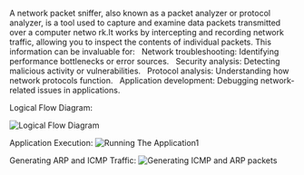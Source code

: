 A network packet sniffer, also known as a packet analyzer or protocol analyzer, is a tool used to capture and examine data packets transmitted over a computer netwo
rk.It works by intercepting and recording network traffic, allowing you to inspect the contents of individual packets.
 This information can be invaluable for:   
Network troubleshooting: Identifying performance bottlenecks or error sources.   
Security analysis: Detecting malicious activity or vulnerabilities.   
Protocol analysis: Understanding how network protocols function.   
Application development: Debugging network-related issues in applications.

Logical Flow Diagram:

![Logical Flow Diagram](https://user-images.githubusercontent.com/46072258/117496610-e829b480-af94-11eb-9f22-354b9a9773c2.jpg)

Application Execution:
![Running The Application1](https://user-images.githubusercontent.com/46072258/117494874-8b2cff00-af92-11eb-8676-4d402b14d397.PNG)

Generating ARP and ICMP Traffic:
![Generating ICMP and ARP packets](https://user-images.githubusercontent.com/46072258/117494901-9a13b180-af92-11eb-860e-ef44c803b06f.PNG)
